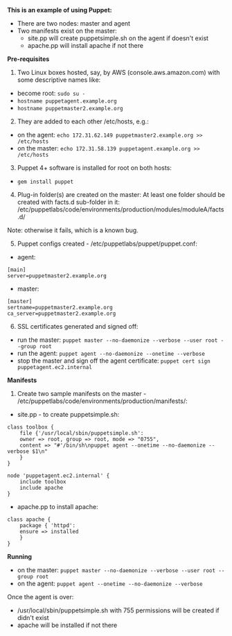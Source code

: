 **This is an example of using Puppet:**
* There are two nodes: master and agent
* Two manifests exist on the master:
  - site.pp will create puppetsimple.sh on the agent if doesn't exist
  - apache.pp will install apache if not there

**Pre-requisites**

1. Two Linux boxes hosted, say, by AWS (console.aws.amazon.com) with some descriptive names like: 
  * become root: ```sudo su -```
  * ```hostname puppetagent.example.org```
  * ```hostname puppetmaster2.example.org```

2. They are added to each other /etc/hosts, e.g.:
* on the agent: ```echo 172.31.62.149 puppetmaster2.example.org >> /etc/hosts```
* on the master: ```echo 172.31.58.139 puppetagent.example.org >> /etc/hosts```

3. Puppet 4+ software is installed for root on both hosts:
* ```gem install puppet```

4. Plug-in folder(s) are created on the master: 
At least one folder should be created with facts.d sub-folder in it:
/etc/puppetlabs/code/environments/production/modules/moduleA/facts.d/

Note: otherwise it fails, which is a known bug.

5. Puppet configs created - /etc/puppetlabs/puppet/puppet.conf:
* agent: 
```
[main]
server=puppetmaster2.example.org
```
* master: 
```
[master]
sertname=puppetmaster2.example.org
ca_server=puppetmaster2.example.org
```
6. SSL certificates generated and signed off: 
* run the master: ```puppet master --no-daemonize --verbose --user root --group root```
* run the agent: ```puppet agent --no-daemonize --onetime --verbose```
* stop the master and sign off the agent certificate: ```puppet cert sign puppetagent.ec2.internal```

**Manifests**

1. Create two sample manifests on the master - /etc/puppetlabs/code/environments/production/manifests/:
* site.pp - to create puppetsimple.sh:
```
class toolbox {
    file {'/usr/local/sbin/puppetsimple.sh':
	owner => root, group => root, mode => "0755",
	content => "#'/bin/sh\npuppet agent --onetime --no-daemonize --verbose $1\n"
    }
}

node 'puppetagent.ec2.internal' {
    include toolbox
    include apache
}
```
* apache.pp to install apache: 
```
class apache {
    package { 'httpd':
	ensure => installed
    }
}
```
**Running**
* on the master: ```puppet master --no-daemonize --verbose --user root --group root```
* on the agent: ```puppet agent --onetime --no-daemonize --verbose```

Once the agent is over:
* /usr/local/sbin/puppetsimple.sh with 755 permissions will be created if didn't exist
* apache will be installed if not there
